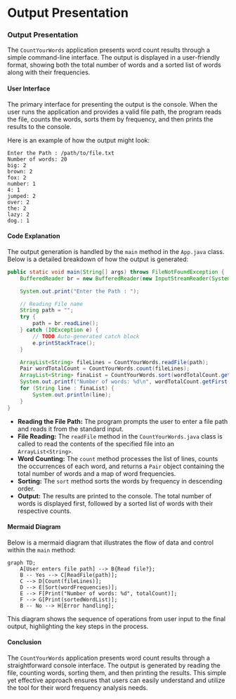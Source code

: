 # Output Presentation

### Output Presentation

The `CountYourWords` application presents word count results through a simple command-line interface. The output is displayed in a user-friendly format, showing both the total number of words and a sorted list of words along with their frequencies.

#### User Interface

The primary interface for presenting the output is the console. When the user runs the application and provides a valid file path, the program reads the file, counts the words, sorts them by frequency, and then prints the results to the console.

Here is an example of how the output might look:

```plaintext
Enter the Path : /path/to/file.txt
Number of words: 20
big: 2
brown: 2
fox: 2
number: 1
4: 1
jumped: 2
over: 2
the: 2
lazy: 2
dog.: 1
```

#### Code Explanation

The output generation is handled by the `main` method in the `App.java` class. Below is a detailed breakdown of how the output is generated:

```java
public static void main(String[] args) throws FileNotFoundException {
    BufferedReader br = new BufferedReader(new InputStreamReader(System.in));

    System.out.print("Enter the Path : ");

    // Reading File name
    String path = "";
    try {
        path = br.readLine();
    } catch (IOException e) {
        // TODO Auto-generated catch block
        e.printStackTrace();
    }

    ArrayList<String> fileLines = CountYourWords.readFile(path);
    Pair wordTotalCount = CountYourWords.count(fileLines);
    ArrayList<String> finaList = CountYourWords.sort(wordTotalCount.getSecond());
    System.out.printf("Number of words: %d\n", wordTotalCount.getFirst());
    for (String line : finaList) {
        System.out.println(line);
    }
}
```

- **Reading the File Path:** The program prompts the user to enter a file path and reads it from the standard input.
- **File Reading:** The `readFile` method in the `CountYourWords.java` class is called to read the contents of the specified file into an `ArrayList<String>`.
- **Word Counting:** The `count` method processes the list of lines, counts the occurrences of each word, and returns a `Pair` object containing the total number of words and a map of word frequencies.
- **Sorting:** The `sort` method sorts the words by frequency in descending order.
- **Output:** The results are printed to the console. The total number of words is displayed first, followed by a sorted list of words with their respective counts.

#### Mermaid Diagram

Below is a mermaid diagram that illustrates the flow of data and control within the `main` method:

```mermaid
graph TD;
    A[User enters file path] --> B{Read file?};
    B -- Yes --> C[ReadFile(path)];
    C --> D[Count(fileLines)];
    D --> E[Sort(wordFrequencies)];
    E --> F[Print("Number of words: %d", totalCount)];
    F --> G[Print(sortedWordList)];
    B -- No --> H[Error handling];
```

This diagram shows the sequence of operations from user input to the final output, highlighting the key steps in the process.

#### Conclusion

The `CountYourWords` application presents word count results through a straightforward console interface. The output is generated by reading the file, counting words, sorting them, and then printing the results. This simple yet effective approach ensures that users can easily understand and utilize the tool for their word frequency analysis needs.